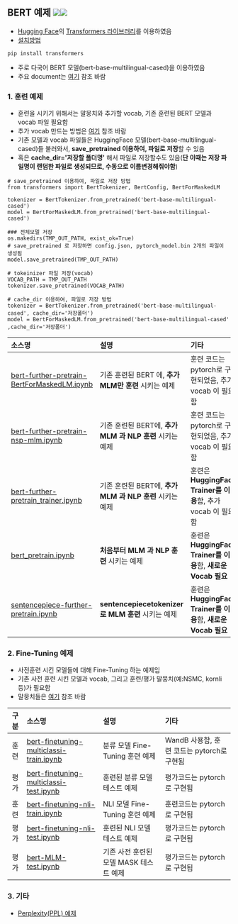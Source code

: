 ## BERT 예제 <img src="https://img.shields.io/badge/Pytorch-EE4C2C?style=flat-square&logo=Pytorch&logoColor=white"/><img src="https://img.shields.io/badge/Python-3766AB?style=flat-square&logo=Python&logoColor=white"/></a>
- [Hugging Face](https://huggingface.co/)의 [Transformers 라이브러리](https://huggingface.co/docs/transformers/index)를 이용하였음
- [설치방법](https://huggingface.co/docs/transformers/installation)
```
pip install transformers
```
- 주로 다국어 BERT 모델(bert-base-multilingual-cased)을 이용하였음
- 주요 document는 [여기](https://huggingface.co/docs/transformers/model_doc/bert) 참조 바람

### 1. 훈련 예제
- 훈련을 시키기 위해서는 말뭉치와 추가할 vocab, 기존 훈련된 BERT 모델과 vocab 파일 필요함
- 추가 vocab 만드는 방법은 [여기](https://github.com/kobongsoo/BERT/tree/master/tokenizer_sample) 참조 바람
- 기존 모델과 vocab 파일들은 HuggingFace 모델(bert-base-multilingual-cased)들 불러와서, **save_pretrained 이용하여, 파일로 저장**할 수 있음
- 혹은 **cache_dir='저장할 폴더명'** 해서 파일로 저장할수도 있음(**단 이때는 저장 파일명이 랜덤한 파일로 생성되므로, 수동으로 이름변경해줘야함**)
```
# save_pretrained 이용하여, 파일로 저장 방법
from transformers import BertTokenizer, BertConfig, BertForMaskedLM

tokenizer = BertTokenizer.from_pretrained('bert-base-multilingual-cased')
model = BertForMaskedLM.from_pretrained('bert-base-multilingual-cased')    

### 전체모델 저장
os.makedirs(TMP_OUT_PATH, exist_ok=True)
# save_pretrained 로 저장하면 config.json, pytorch_model.bin 2개의 파일이 생성됨
model.save_pretrained(TMP_OUT_PATH)

# tokeinizer 파일 저장(vocab)
VOCAB_PATH = TMP_OUT_PATH
tokenizer.save_pretrained(VOCAB_PATH)    
```

```
# cache_dir 이용하여, 파일로 저장 방법
tokenizer = BertTokenizer.from_pretrained('bert-base-multilingual-cased', cache_dir='저장폴더')
model = BertForMaskedLM.from_pretrained('bert-base-multilingual-cased' ,cache_dir='저장폴더')    
```

|소스명|설명|기타|
|:-----------------|:-----------------------------------------------------------|:---------------------|
|[bert-further-pretrain-BertForMaskedLM.ipynb](https://github.com/kobongsoo/BERT/blob/master/bert/bert-further-pretrain-BertForMaskedLM.ipynb)|기존 훈련된 BERT 에, **추가 MLM만 훈련** 시키는 예제 | 훈련 코드는 pytorch로 구현되었음, 추가 vocab 이 필요함|
|[bert-further-pretrain-nsp-mlm.ipynb](https://github.com/kobongsoo/BERT/blob/master/bert/bert-further-pretrain-nsp-mlm.ipynb)|기존 훈련된 BERT에, **추가 MLM 과 NLP 훈련** 시키는 예제 | 훈련 코드는 pytorch로 구현되었음, 추가 vocab 이 필요함|
|[bert-further-pretrain_trainer.ipynb](https://github.com/kobongsoo/BERT/blob/master/bert/bert-further-pretrain_trainer.ipynb)|기존 훈련된 BERT에, **추가 MLM 과 NLP 훈련** 시키는 예제 | 훈련은 **HuggingFace Trainer를 이용**함, 추가 vocab 이 필요함|
|[bert_pretrain.ipynb](https://github.com/kobongsoo/BERT/blob/master/bert/bert_pretrain.ipynb)|**처음부터 MLM 과 NLP 훈련** 시키는 예제 | 훈련은 **HuggingFace Trainer를 이용**함, **새로운 Vocab 필요**|
|[sentencepiece-further-pretrain.ipynb](https://github.com/kobongsoo/BERT/blob/master/bert/sentencepiece-further-pretrain.ipynb)|**sentencepiecetokenizer로 MLM 훈련** 시키는 예제 | 훈련은 **HuggingFace Trainer를 이용**함, **새로운 Vocab 필요**|

### 2. Fine-Tuning 예제
- 사전훈련 시킨 모델들에 대해 Fine-Tuning 하는 예제임
- 기존 사전 훈련 시킨 모델과 vocab, 그리고 훈련/평가 말뭉치(예:NSMC, kornli 등)가 필요함
- 말뭉치들은 [여기](https://github.com/kobongsoo/BERT/tree/master/corpus_sample) 참조 바람

|구분|소스명|설명|기타|
|:-------:|:-----------------|:-------------------------------------------------------|:---------------------|
|훈련|[bert-finetuning-multiclassi-train.ipynb](https://github.com/kobongsoo/BERT/blob/master/bert/bert-finetuning-multiclassi-train.ipynb)|분류 모델 Fine-Tuning 훈련 예제 | WandB 사용함, 훈련 코드는 pytorch로 구현됨|
|평가|[bert-finetuning-multiclassi-test.ipynb](https://github.com/kobongsoo/BERT/blob/master/bert/bert-finetuning-multiclassi-test.ipynb)|훈련된 분류 모델 테스트 예제 | 평가코드는 pytorch로 구현됨|
|훈련|[bert-finetuning-nli-train.ipynb](https://github.com/kobongsoo/BERT/blob/master/bert/bert-finetuning-nli-train.ipynb)|NLI 모델 Fine-Tuning 훈련 예제 | 훈련코드는 pytorch로 구현됨|
|평가|[bert-finetuning-nli-test.ipynb](https://github.com/kobongsoo/BERT/blob/master/bert/bert-finetuning-nli-test.ipynb)|훈련된 NLI 모델 테스트 예제 | 평가코드는 pytorch로 구현됨|
|평가|[bert-MLM-test.ipynb](https://github.com/kobongsoo/BERT/blob/master/bert/bert-MLM-test.ipynb)|기존 사전 훈련된 모델 MASK 테스트 예제 | 평가코드는 pytorch로 구현됨|

### 3. 기타
- [Perplexity(PPL) 예제](https://github.com/kobongsoo/BERT/blob/master/bert/bert-perplexity-eval.ipynb) 
